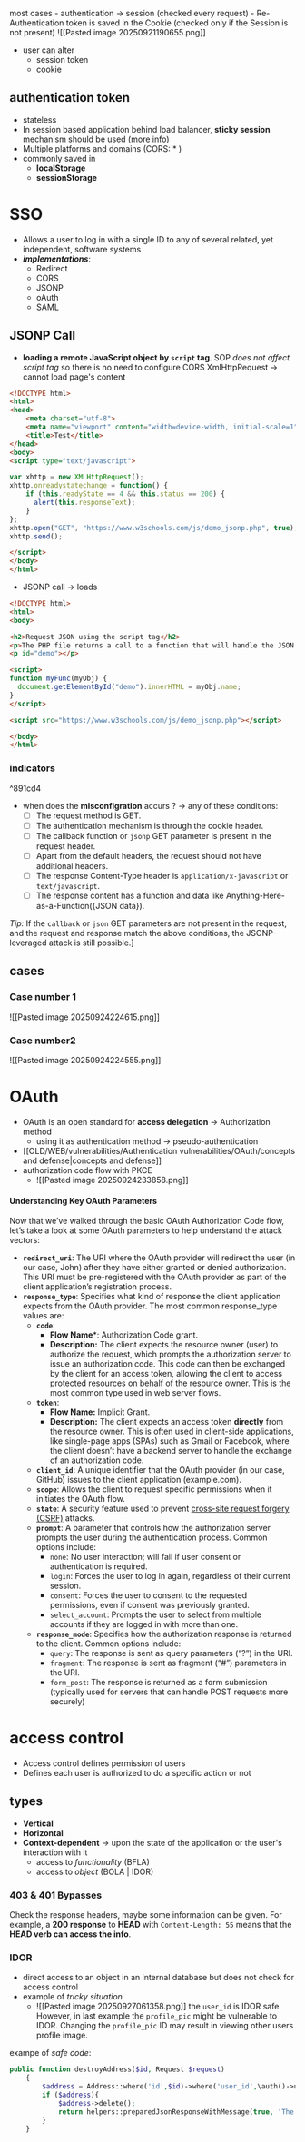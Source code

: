 

most cases 
     - authentication -> session (checked every request)
     - Re-Authentication token is saved in the Cookie (checked only if the Session is not present)
       ![[Pasted image 20250921190655.png]]
- user can alter 
	- session token
	- cookie 
## authentication token 
- stateless
- In session based application behind load balancer, **sticky session** mechanism should be used ([more info](https://medium.com/@mrcyna/what-are-the-sticky-sessions-222c378d2ce1))
- Multiple platforms and domains (CORS: * )
- commonly saved in
	- **localStorage**
	- **sessionStorage**

# SSO 
- Allows a user to log in with a single ID to any of several related, yet independent, software systems
 - ***implementations***:
	  - Redirect 
	  - CORS
	  - JSONP
	  - oAuth
	  - SAML

## JSONP Call

- **loading a remote JavaScript object by `script` tag**. SOP *does not affect script tag* so there is no need to configure CORS
XmlHttpRequest -> cannot load page's content

```html
<!DOCTYPE html>
<html>
<head>
	<meta charset="utf-8">
	<meta name="viewport" content="width=device-width, initial-scale=1">
	<title>Test</title>
</head>
<body>
<script type="text/javascript">

var xhttp = new XMLHttpRequest();
xhttp.onreadystatechange = function() {
	if (this.readyState == 4 && this.status == 200) {
	  alert(this.responseText);
	}
};
xhttp.open("GET", "https://www.w3schools.com/js/demo_jsonp.php", true);
xhttp.send();

</script>
</body>
</html>
```
- JSONP call -> loads  
```html
<!DOCTYPE html>
<html>
<body>

<h2>Request JSON using the script tag</h2>
<p>The PHP file returns a call to a function that will handle the JSON data.</p>
<p id="demo"></p>

<script>
function myFunc(myObj) {
  document.getElementById("demo").innerHTML = myObj.name;
}
</script>

<script src="https://www.w3schools.com/js/demo_jsonp.php"></script>

</body>
</html>
```
### indicators

^891cd4

- when does the **misconfigration** accurs ? -> any of these conditions:
	- [ ] The request method is GET.
	- [ ] The authentication mechanism is through the cookie header.
	- [ ] The callback function or `jsonp` GET parameter is present in the request header.
	- [ ] Apart from the default headers, the request should not have additional headers.
	- [ ] The response Content-Type header is `application/x-javascript` or `text/javascript`.
	- [ ] The response content has a function and data like Anything-Here-as-a-Function({JSON data}).

_Tip:_ If the `callback` or `json` GET parameters are not present in the request, and the request and response match the above conditions, the JSONP-leveraged attack is still possible.]
## cases
### Case number 1
![[Pasted image 20250924224615.png]]
### Case number2
![[Pasted image 20250924224555.png]]
# OAuth

- OAuth is an open standard for **access delegation** -> Authorization method 
	- using it as authentication method -> pseudo-authentication
-  [[OLD/WEB/vulnerabilities/Authentication vulnerabilities/OAuth/concepts and defense|concepts and defense]]
- authorization code flow with PKCE
	- ![[Pasted image 20250924233858.png]]
#### Understanding Key OAuth Parameters

Now that we’ve walked through the basic OAuth Authorization Code flow, let’s take a look at some OAuth parameters to help understand the attack vectors:

- **`redirect_uri`**: The URI where the OAuth provider will redirect the user (in our case, John) after they have either granted or denied authorization. This URI must be pre-registered with the OAuth provider as part of the client application’s registration process.
- **`response_type`**: Specifies what kind of response the client application expects from the OAuth provider. The most common response_type values are:
    - **`code`**:
        - **Flow Name***: Authorization Code grant.
        - **Description:** The client expects the resource owner (user) to authorize the request, which prompts the authorization server to issue an authorization code. This code can then be exchanged by the client for an access token, allowing the client to access protected resources on behalf of the resource owner. This is the most common type used in web server flows.
    - **`token`**:
        - **Flow Name:** Implicit Grant.
        - **Description:** The client expects an access token **directly** from the resource owner. This is often used in client-side applications, like single-page apps (SPAs) such as Gmail or Facebook, where the client doesn’t have a backend server to handle the exchange of an authorization code.
    - **`client_id`**: A unique identifier that the OAuth provider (in our case, GitHub) issues to the client application (example.com).
    - **`scope`**: Allows the client to request specific permissions when it initiates the OAuth flow.
    - **`state`**: A security feature used to prevent [cross-site request forgery (CSRF)](https://owasp.org/www-community/attacks/csrf) attacks.
    - **`prompt`**: A parameter that controls how the authorization server prompts the user during the authentication process. Common options include:
        - `none`: No user interaction; will fail if user consent or authentication is required.
        - `login`: Forces the user to log in again, regardless of their current session.
        - `consent`: Forces the user to consent to the requested permissions, even if consent was previously granted.
        - `select_account`: Prompts the user to select from multiple accounts if they are logged in with more than one.
    - **`response_mode`**: Specifies how the authorization response is returned to the client. Common options include:
        - `query`: The response is sent as query parameters (“?”) in the URI.
        - `fragment`: The response is sent as fragment (“#”) parameters in the URI.
        - `form_post`: The response is returned as a form submission (typically used for servers that can handle POST requests more securely)
# access control 

- Access control defines permission of users
- Defines each user is authorized to do a specific action or not
## types

- **Vertical**
- **Horizontal**
- **Context-dependent** -> upon the state of the application or the user's interaction with it
  - access to *functionality* (BFLA)
  - access to *object* (BOLA | IDOR)
### 403 & 401 Bypasses

Check the response headers, maybe some information can be given. For example, a **200 response** to **HEAD** with `Content-Length: 55` means that the **HEAD verb can access the info**.

### IDOR 
- direct access to an object in an internal database but does not check for access control
- example of *tricky situation*
  - ![[Pasted image 20250927061358.png]]
    the `user_id` is IDOR safe. However, in last example the `profile_pic` might be vulnerable to IDOR. Changing the `profile_pic` ID may result in viewing other users profile image.

exampe of *safe code*:
```php
public function destroyAddress($id, Request $request)
    {
        $address = Address::where('id',$id)->where('user_id',\auth()->user()->id)->first();
        if ($address){
            $address->delete();
            return helpers::preparedJsonResponseWithMessage(true, 'The address has been deleted successfully');
        }
    }
```

